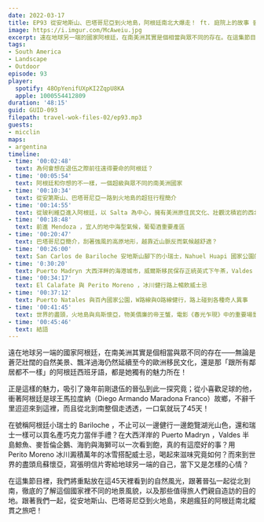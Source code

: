 ```yaml
---
date: 2022-03-17
title: EP93 從安地斯山、巴塔哥尼亞到火地島，阿根廷南北大爆走！ ft. 庭院上的故事 晉弘
image: https://i.imgur.com/McAweiu.jpg
excerpt: 遠在地球另一端的國家阿根廷，在南美洲其實是個相當與眾不同的存在。在這集節目裡，我們將重點放在這45天裡看到的自然風光，跟著晉弘一起從北到南，徹底的了解這個國家裡不同的地景風貌，以及那些值得旅人們親自造訪的目的地。跟著我們一起來趟瘋狂的阿根廷南北縱貫之旅吧！
tags:
- South America
- Landscape
- Outdoor
episode: 93
player:
  spotify: 48OpYenifUXpKI2ZqpU8KA
  apple: 1000554412809
duration: '48:15'
guid: GUID-093
filepath: travel-wok-files-02/ep93.mp3
guests:
- micclin
maps:
- argentina
timeline:
- time: '00:02:48'
  text: 為何會想在退伍之際前往遠得要命的阿根廷？
- time: '00:05:54'
  text: 阿根廷和你想的不一樣，一個超級與眾不同的南美洲國家
- time: '00:10:34'
  text: 從安第斯山、巴塔哥尼亞一路到火地島的超狂行程簡介
- time: '00:14:55'
  text: 從玻利維亞進入阿根廷，以 Salta 為中心，擁有美洲原住民文化、壯觀沈積岩的西北部
- time: '00:18:48'
  text: 前進 Mendoza ，宜人的地中海型氣候，葡萄酒重要產區
- time: '00:20:47'
  text: 巴塔哥尼亞簡介，刮著強風的高原地形，越靠近山脈反而氣候越舒適？
- time: '00:26:00'
  text: San Carlos de Bariloche 安地斯山腳下的小瑞士，Nahuel Huapi 國家公園的七湖絕景
- time: '0:30:20'
  text: Puerto Madryn 大西洋畔的海港城市，威爾斯移民保存正統英式下午茶，Valdes 半島鯨魚、麥哲倫企鵝、海豹與海獅一次看到飽
- time: '00:34:17'
  text: El Calafate 與 Perito Moreno ，冰川健行路上暢飲威士忌
- time: '00:37:12'
  text: Puerto Natales 與百內國家公園，W路線與O路線健行，路上碰到各種奇人異事
- time: '00:41:45'
  text: 世界的盡頭，火地島與烏斯懷亞，物美價廉的帝王蟹，電影《春光乍現》中的重要場景
- time: '00:45:46'
  text: 結語
---
```

遠在地球另一端的國家阿根廷，在南美洲其實是個相當與眾不同的存在——無論是蒼茫壯闊的自然美景、飄洋過海仍然延續至今的歐洲移民文化，還是那「跟所有鄰居都不一樣」的阿根廷西班牙語，都是她獨有的魅力所在！

正是這樣的魅力，吸引了幾年前剛退伍的晉弘到此一探究竟；從小喜歡足球的他，衝著阿根廷是球王馬拉度納（Diego Armando Maradona Franco）故鄉，不辭千里迢迢來到這裡，而且從北到南整個走透透，一口氣就玩了45天！

在號稱阿根廷小瑞士的 Bariloche ，不止可以一邊健行一邊飽覽湖光山色，還和瑞士一樣可以買名產巧克力當伴手禮？在大西洋岸的 Puerto Madryn ，Valdes 半島鯨魚、麥哲倫企鵝、海豹與海獅可以一次看到飽，真的有這麼好的事？用 Perito Moreno 冰川澱積萬年的冰雪搭配威士忌，喝起來滋味究竟如何？而來到世界的盡頭烏蘇懷亞，寫張明信片寄給地球另一端的自己，當下又是怎樣的心情？

在這集節目裡，我們將重點放在這45天裡看到的自然風光，跟著晉弘一起從北到南，徹底的了解這個國家裡不同的地景風貌，以及那些值得旅人們親自造訪的目的地。跟著我們一起，從安地斯山、巴塔哥尼亞到火地島，來趟瘋狂的阿根廷南北縱貫之旅吧！
